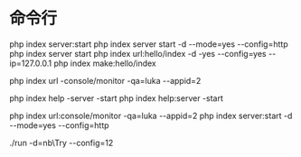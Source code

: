 # 命令行
php index server:start
php index server start -d --mode=yes --config=http
php index server start
php index url:hello/index -d -yes --config=yes --ip=127.0.0.1
php index make:hello/index

php index url -console/monitor -qa=luka --appid=2

php index help -server -start
php index help:server -start

php index url:console/monitor -qa=luka --appid=2
php index server:start -d --mode=yes --config=http

./run -d=nb\Try --config=12
